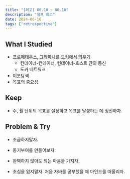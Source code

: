 ```yaml
---
title: "[회고] 06.10 ~ 06.16"
description: "셀프 회고"
date: 2024-06-16
tags: ["retrospective"]
---
```


## What I Studied

- [프로메테우스, 그라파나를 도커에서 띄우기](https://kdkdhoho.github.io/build-monitoring-system/)
  - 컨테이너-컨테이너, 컨테이너-호스트 간의 통신
  - 도커 네트워크
- 이분탐색
- 목표의 중요성

## Keep

- 주, 월 단위의 목표를 설정하고 목표를 달성하는 데 정진하자.

## Problem & Try

- 조급하지말자.

- 동기부여를 만들어보자. 

- 완벽하지 않아도 되는 마음을 가지자.

- 초심을 잃지말자. 처음 자바를 공부했을 때 마인드를 떠올리자.